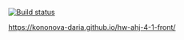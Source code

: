 [![Build status](https://ci.appveyor.com/api/projects/status/cx9c7kp6v685umy6?svg=true)](https://ci.appveyor.com/project/kononova-daria/hw-ahj-4-1-front)

https://kononova-daria.github.io/hw-ahj-4-1-front/
